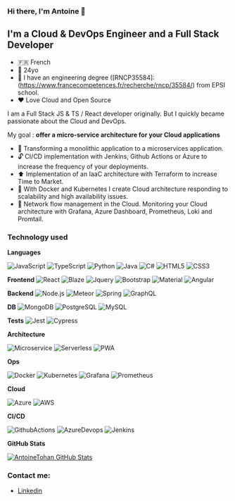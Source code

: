 ### Hi there, I'm Antoine 👋 

## I'm a Cloud & DevOps Engineer and a Full Stack Developer

- 🇫🇷 French
- 🚤 24yo
- 📝 I have an engineering degree ([RNCP35584]: (https://www.francecompetences.fr/recherche/rncp/35584/) from EPSI school.
- ❤️ Love Cloud and Open Source 

I am a Full Stack JS & TS / React developer originally. But I quickly became passionate about the Cloud and DevOps.

My goal : **offer a micro-service architecture for your Cloud applications**

- 📡 Transforming a monolithic application to a microservices application.
- 🔓 CI/CD implementation with Jenkins, Github Actions or Azure to increase the frequency of your deployments.
- ⬆️ Implementation of an IaaC architecture with Terraform to increase Time to Market.
- 🔧 With Docker and Kubernetes I create Cloud architecture responding to scalability and high availability issues.
- 🚦 Network flow management in the Cloud. Monitoring your Cloud architecture with Grafana, Azure Dashboard, Prometheus, Loki and Promtail. 

### Technology used

**Languages**

![JavaScript](https://img.shields.io/badge/-JavaScript-000000?style=flat&logo=javascript)
![TypeScript](https://img.shields.io/badge/-TypeScript-000000?style=flat&logo=typescript)
![Python](https://img.shields.io/badge/-Python-000000?style=flat&logo=python)
![Java](https://img.shields.io/badge/-java-000000?style=flat&logo=java)
![C#](https://img.shields.io/badge/-csharp-000000?style=flat&logo=csharp)
![HTML5](https://img.shields.io/badge/-HTML5-000000?style=flat&logo=HTML5)
![CSS3](https://img.shields.io/badge/-CSS3-000000?style=flat&logo=CSS3)

**Frontend**
![React](https://img.shields.io/badge/-React-000000?style=flat&logo=react)
![Blaze](https://img.shields.io/badge/-Blaze-000000?style=flat&logo=blaze)
![Jquery](https://img.shields.io/badge/-Jquery-000000?style=flat&logo=jquery)
![Bootstrap](https://img.shields.io/badge/-Bootstrap-000000?style=flat&logo=bootstrap)
![Material](https://img.shields.io/badge/-Material-000000?style=flat&logo=material-ui)
![Angular](https://img.shields.io/badge/-Angular-000000?style=flat&logo=angular)


**Backend**
![Node.js](https://img.shields.io/badge/-Node.js-000000?style=flat&logo=node.js)
![Meteor](https://img.shields.io/badge/-Meteor-000000?style=flat&logo=meteor)
![Spring](https://img.shields.io/badge/-Spring-000000?style=flat&logo=Spring)
![GraphQL](https://img.shields.io/badge/-GraphQL-000000?style=flat&logo=GraphQL)


**DB**
![MongoDB](https://img.shields.io/badge/-Mongodb-000000?style=flat&logo=mongodb)
![PostgreSQL](https://img.shields.io/badge/-Postgresql-000000?style=flat&logo=postgresql)
![MySQL](https://img.shields.io/badge/-mysql-000000?style=flat&logo=mysql)

**Tests**
![Jest](https://img.shields.io/badge/-Jest-000000?style=flat&logo=Jest)
![Cypress](https://img.shields.io/badge/-Cypress-000000?style=flat&logo=Cypress)

**Architecture**

![Microservice](https://img.shields.io/badge/-Microservice-000000?style=flat&logo=microservice)
![Serverless](https://img.shields.io/badge/-Serverless-000000?style=flat&logo=serverless)
![PWA](https://img.shields.io/badge/-Progressive%20Web%20App-000000?style=flat&logo=pwa)


**Ops**

![Docker](https://img.shields.io/badge/-Docker-000000?style=flat&logo=docker)
![Kubernetes](https://img.shields.io/badge/-Kubernetes-000000?style=flat&logo=kubernetes)
![Grafana](https://img.shields.io/badge/-Grafana-000000?style=flat&logo=Grafana)
![Prometheus](https://img.shields.io/badge/-Prometheus-000000?style=flat&logo=Prometheus)


**Cloud**

![Azure](https://img.shields.io/badge/-Microsoft%20Azure-000000?style=flat&logo=microsoft-azure)
![AWS](https://img.shields.io/badge/-Amazon%20Web%20Services-000000?style=flat&logo=amazon-aws)


**CI/CD**

![GithubActions](https://img.shields.io/badge/-Github%20Actions-000000?style=flat&logo=github-actions)
![AzureDevops](https://img.shields.io/badge/-AzureDevops-000000?style=flat&logo=azure-devops)
![Jenkins](https://img.shields.io/badge/-Jenkins-000000?style=flat&logo=jenkins)


**GitHub Stats**

<a href="https://github.com/AntoineTohan/AntoineTohan">
  <img align="center" src="https://github-readme-stats.vercel.app/api?username=AntoineTohan&show_icons=true&line_height=27&count_private=true&title_color=ffffff&text_color=c9cacc&icon_color=2bbc8a&bg_color=1d1f21" alt="AntoineTohan GitHub Stats" />
</a>


### Contact me: 

- [Linkedin](https://www.linkedin.com/in/antoine-durand-epsi/) 
